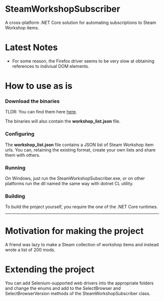 # SteamWorkshopSubscriber

A cross-platform .NET Core solution for automating subscriptions to Steam Workshop items. 

# Latest Notes
- For some reason, the Firefox driver seems to be very slow at obtaining references to indiviual DOM elements.

# How to use as is

### Download the binaries 
TLDR: You can find them here [here](https://github.com/niko-la-petrovic/SteamWorkshopSubscriber/releases).

 The binaries will also contain the **workshop_list.json** file.
### Configuring
The **workshop_list.json** file contains a JSON list of Steam Workshop item urls. You can, retaining the existing format, create your own lists and share them with others.

### Running
On Windows, just run the SteamWorkshopSubscriber.exe, or on other platforms run the dll named the same way with dotnet CL utility.

### Building

To build the project yourself, you require the one of the .NET Core runtimes.

---

# Motivation for making the project

A friend was lazy to make a Steam collection of workshop items and instead wrote a list of 200 mods.


# Extending the project

You can add Selenium-supported web drivers into the appropriate folders and change the enums and add to the SelectBrowser and SelectBrowserVersion methods of the SteamWorkshopSubscriber class.
